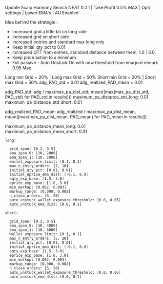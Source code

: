 Update Scalp Harmony Search NEAT 0.2.1 | Take Profit 0.5% MAX | Opti settings | Lower EMA's  | AU Enabled

Idea behind the strategie :

- Increased grid a little bit on long side
- Increased grid on short side
- Increased entries and standard max long only
- Keep initial_qty_pct to 0.01
- Increased QTT from entries, standard distance between them, 1.0 | 3.0.
- Keep price action to a minimum. 
- Full passive - Auto Unstuck On with new threshold from enarjord remark 0.05 Max.

Long min Grid = 20% | Long max Grid = 50%
Short min Grid = 20% | Short max Grid = 50%
adg_PAD_std = 0.01
adg_realized_PAD_mean = 0.01
 
  adg_PAD_std:
  adg / max(max_pa_dist_std, mean([max(max_pa_dist_std, PAD_std) for PAD_std in results]))
  maximum_pa_distance_std_long: 0.01
  maximum_pa_distance_std_short: 0.01

  adg_realized_PAD_mean:
  adg_realized / max(max_pa_dist_mean, mean([max(max_pa_dist_mean, PAD_mean) for PAD_mean in results]))
  
  maximum_pa_distance_mean_long: 0.01
  maximum_pa_distance_mean_short: 0.01

    long:

      grid_span: [0.2, 0.5]
      ema_span_0: [10, 2000]
      ema_span_1: [10, 5000]
      wallet_exposure_limit: [0.1, 0.1]
      max_n_entry_orders: [5, 10]
      initial_qty_pct: [0.01, 0.01]
      initial_eprice_ema_dist: [-0.1, 0.0]
      eqty_exp_base: [1.5, 3.0]
      eprice_exp_base: [1.0, 3.0]
      min_markup: [0.002, 0.003]
      markup_range: [0.000, 0.002]
      n_close_orders: [5, 20]
      auto_unstuck_wallet_exposure_threshold: [0.0, 0.05]
      auto_unstuck_ema_dist: [0.0, 0.1]

    short:

      grid_span: [0.2, 0.5]
      ema_span_0: [10, 4000]
      ema_span_1: [10, 8000]
      wallet_exposure_limit: [0.1, 0.1]
      max_n_entry_orders: [5, 20]
      initial_qty_pct: [0.01, 0.01]
      initial_eprice_ema_dist: [-0.1, 0.0]
      eqty_exp_base: [1.5, 3.0]
      eprice_exp_base: [1.0, 3.0]
      min_markup: [0.002, 0.003]
      markup_range: [0.000, 0.002]
      n_close_orders: [5, 20]
      auto_unstuck_wallet_exposure_threshold: [0.0, 0.05]
      auto_unstuck_ema_dist: [0.0, 0.1]
